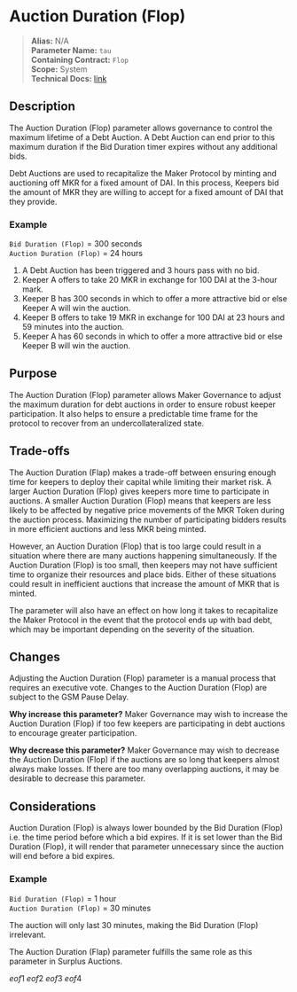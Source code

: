 
# Auction Duration (Flop)

>**Alias:** N/A  
>**Parameter Name:** `tau`  
>**Containing Contract:** `Flop`  
>**Scope:** System  
>**Technical Docs:** [link](https://docs.makerdao.com/smart-contract-modules/system-stabilizer-module/flop-detailed-documentation)  

## Description
The Auction Duration (Flop) parameter allows governance to control the maximum lifetime of a Debt Auction. A Debt Auction can end prior to this maximum duration if the Bid Duration timer expires without any additional bids.

Debt Auctions are used to recapitalize the Maker Protocol by minting and auctioning off MKR for a fixed amount of DAI. In this process, Keepers bid the amount of MKR they are willing to accept for a fixed amount of DAI that they provide. 

### Example

`Bid Duration (Flop)` = 300 seconds  
`Auction Duration (Flop)` = 24 hours  

1. A Debt Auction has been triggered and 3 hours pass with no bid.
2. Keeper A offers to take 20 MKR in exchange for 100 DAI at the 3-hour mark.
3. Keeper B has 300 seconds in which to offer a more attractive bid or else Keeper A will win the auction.
4. Keeper B offers to take 19 MKR in exchange for 100 DAI at 23 hours and 59 minutes into the auction.
5. Keeper A has 60 seconds in which to offer a more attractive bid or else Keeper B will win the auction.

## Purpose
The Auction Duration (Flop) parameter allows Maker Governance to adjust the maximum duration for debt auctions in order to ensure robust keeper participation. It also helps to ensure a predictable time frame for the protocol to recover from an undercollateralized state. 

## Trade-offs
The Auction Duration (Flap) makes a trade-off between ensuring enough time for keepers to deploy their capital while limiting their market risk. A larger Auction Duration (Flop) gives keepers more time to participate in auctions. A smaller Auction Duration (Flop) means that keepers are less likely to be affected by negative price movements of the MKR Token during the auction process. Maximizing the number of participating bidders results in more efficient auctions and less MKR being minted.

However, an Auction Duration (Flop) that is too large could result in a situation where there are many auctions happening simultaneously. If the Auction Duration (Flop) is too small, then keepers may not have sufficient time to organize their resources and place bids. Either of these situations could result in inefficient auctions that increase the amount of MKR that is minted.

The parameter will also have an effect on how long it takes to recapitalize the Maker Protocol in the event that the protocol ends up with bad debt, which may be important depending on the severity of the situation.

## Changes
Adjusting the Auction Duration (Flop) parameter is a manual process that requires an executive vote. Changes to the Auction Duration (Flop) are subject to the GSM Pause Delay.

**Why increase this parameter?**
Maker Governance may wish to increase the Auction Duration (Flop) if too few keepers are participating in debt auctions to encourage greater participation.

**Why decrease this parameter?**
Maker Governance may wish to decrease the Auction Duration (Flop) if the auctions are so long that keepers almost always make losses. If there are too many overlapping auctions, it may be desirable to decrease this parameter.

## Considerations
Auction Duration (Flop) is always lower bounded by the Bid Duration (Flop) i.e. the time period before which a bid expires. If it is set lower than the Bid Duration (Flop), it will render that parameter unnecessary since the auction will end before a bid expires. 

### Example
`Bid Duration (Flop)` = 1 hour  
`Auction Duration (Flop)` = 30 minutes

The auction will only last 30 minutes, making the Bid Duration (Flop) irrelevant.

The Auction Duration (Flap) parameter fulfills the same role as this parameter in Surplus Auctions.

$eof1$
$eof2$
$eof3$
$eof4$